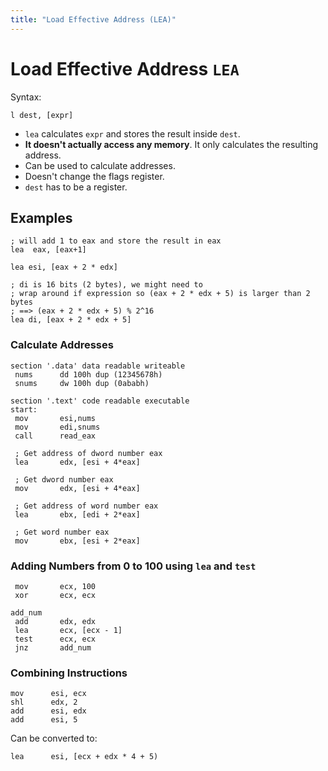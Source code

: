 ```yaml
---
title: "Load Effective Address (LEA)"
---
```


# Load Effective Address `LEA`

Syntax:

```
l dest, [expr]
```

- `lea` calculates `expr` and stores the result inside `dest`.
- **It doesn't actually access any memory**. It only calculates the resulting address.
- Can be used to calculate addresses.
- Doesn't change the flags register.
- `dest` has to be a register.

## Examples

```
; will add 1 to eax and store the result in eax
lea  eax, [eax+1]

lea esi, [eax + 2 * edx]

; di is 16 bits (2 bytes), we might need to
; wrap around if expression so (eax + 2 * edx + 5) is larger than 2 bytes 
; ==> (eax + 2 * edx + 5) % 2^16
lea di, [eax + 2 * edx + 5]
```

### Calculate Addresses

```
section '.data' data readable writeable
 nums      dd 100h dup (12345678h)
 snums     dw 100h dup (0ababh)
 
section '.text' code readable executable
start:
 mov       esi,nums
 mov       edi,snums
 call      read_eax
 
 ; Get address of dword number eax
 lea       edx, [esi + 4*eax]
 
 ; Get dword number eax
 mov       edx, [esi + 4*eax]
 
 ; Get address of word number eax
 lea       ebx, [edi + 2*eax]
 
 ; Get word number eax
 mov       ebx, [esi + 2*eax]
```

### Adding Numbers from 0 to 100 using `lea` and `test`

```
 mov       ecx, 100
 xor       ecx, ecx
 
add_num
 add       edx, edx
 lea       ecx, [ecx - 1]
 test      ecx, ecx
 jnz       add_num
```

### Combining Instructions

```
mov      esi, ecx
shl      edx, 2
add      esi, edx
add      esi, 5
```

Can be converted to:

```
lea      esi, [ecx + edx * 4 + 5)
```
